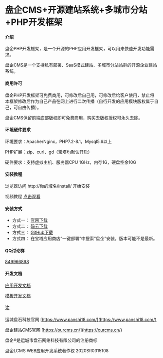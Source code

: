 # 盘企CMS+开源建站系统+多城市分站+PHP开发框架

#### 介绍

盘企PHP开发框架，是一个开源的PHP应用开发框架，可以用来快速开发功能需求。

盘企CMS是一个支持私有部署、SaaS模式建站、多城市分站站群的开源企业建站系统。

#### 商用许可

盘企PHP开发框架可免费商用，可修改后自己用，可修改后给客户使用，禁止将本框架修改后作为自己产品在网上进行二次传播（自行开发的应用模块版权属于自己，可自由传播）。

盘企CMS保留前端底部版权即可免费商用，购买去版权授权可永久去除。

#### 环境硬件要求

环境要求：Apache/Nginx，PHP7.2-8.1，Mysql5.6以上

PHP扩展：zip、curl、gd（宝塔均默认开启）

硬件要求：支持虚拟主机、服务器CPU 1GHz，内存1G，硬盘空余10G

#### 安装教程

浏览器访问 http://你的域名/install/ 开始安装

视频教程 [点击观看](https://ourcms.cn/show/news-1.html)

#### 安装方式

 - 方式一： [官网下载](https://ourcms.cn/list/55-1.html)
 - 方式二： [码云下载](https://gitee.com/luckymoke/LCMS.OPEN/releases)
 - 方式三： [GitHub下载](https://github.com/LuckyMoke/LCMS.OPEN/releases)
 - 方式四： 在宝塔应用商店“一键部署”中搜索“盘企”安装，版本可能不是最新。

#### QQ讨论群

[849966898](https://jq.qq.com/?\_wv=1027&k=5hOL21w)

#### 开发文档

[应用开发文档](https://www.kancloud.cn/luckymoke/lcms)

[模板开发文档](https://www.yuque.com/luckymoke/panqicms)

#### 注

运城盘石科技官网 [https://www.panshi18.com/](https://www.panshi18.com/)

盘企建站CMS官网 [https://ourcms.cn/](https://ourcms.cn/)

盘企®是运城市盘石网络科技有限公司的注册商标

盘企LCMS WEB应用开发系统著作权 2020SR0315108